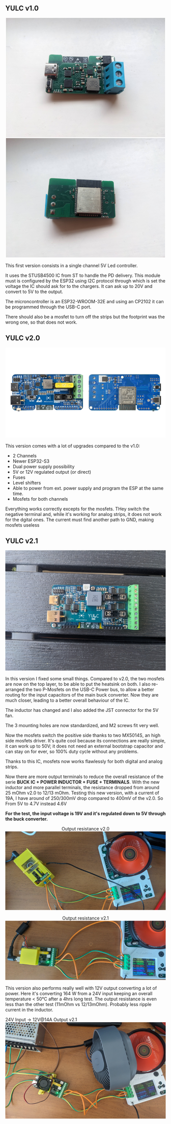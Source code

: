 ## YULC v1.0
<center>
<p>
<img src="https://github.com/ale1800/YULC/blob/main/images/v1.0/front_v1.0.jpg" alt="accessibility text" width="500">
<img src="https://github.com/ale1800/YULC/blob/main/images/v1.0/back_v1.0.jpg" alt="accessibility text" width="500">
</p>
</center>
This first version consists in a single channel 5V Led controller.

It uses the STUSB4500 IC from ST to handle the PD delivery. This module must is configured by the ESP32 using I2C protocol through which is set the voltage the IC should ask for to the chargers.
It can ask up to 20V and convert to 5V to the output.

The microncontroller is an ESP32-WROOM-32E and using an CP2102 it can be programmed through the USB-C port.

There should also be a mosfet to turn off the strips but the footprint was the wrong one, so that does not work.

## YULC v2.0
<center>
  <p>
    <img src="https://github.com/ale1800/YULC/blob/main/images/White-bg-images/yulc-front-back-01.jpeg" >
  </p>
</center>
This version comes with a lot of upgrades compared to the v1.0:

- 2 Channels
- Newer ESP32-S3
- Dual power supply possibility
- 5V or 12V regulated output (or direct)
- Fuses
- Level shifters
- Able to power from ext. power supply and program the ESP at the same time.
- Mosfets for both channels

Everything works correctly excepts for the mosfets. THey switch the negative terminal and, while it's working for analog strips, it does not work for the dgital ones. The current must find another path to GND, making mosfets useless

## YULC v2.1
<center>
  <p>
    <img src="https://github.com/ale1800/YULC/blob/main/images/v2.1/front-2.jpg" width="700">
  </p>
</center>

In this version I fixed some small things. Compared to v2.0, the two mosfets are now on the top layer, to be able to put the heatsink on both. I also re-arranged the two P-Mosfets on the USB-C Power bus, to allow a better routing for the input capacitors of the main buck converter. Now they are much closer, leading to a better overall behaviour of the IC.

The inductor has changed and I also added the JST connector for the 5V fan.

The 3 mounting holes are now standardized, and M2 screws fit very well.

Now the mosfets switch the positive side thanks to two MX5014S, an high side mosfets driver. It's quite cool because its connections are really simple, it can work up to 50V; it does not need an external bootstrap capacitor and can stay on for ever, so 100% duty cycle without any problems.

Thanks to this IC, mosfets now works flawlessly for both digital and analog strips.


Now there are more output terminals to reduce the overall resistance of the serie **BUCK IC + POWER INDUCTOR + FUSE + TERMINALS**. With the new inductor and more parallel terminals, the resistance dropped from around 25 mOhm v2.0 to 12/13 mOhm. Testing this new version, with a current of 19A, I have around of 250/300mV drop compared to 400mV of the v2.0. So From 5V to 4.7V instead 4.6V

**For the test, the input voltage is 19V and it's regulated down to 5V through the buck converter.**
<center>
  <p>
    <figcaption>Output resistance v2.0</figcaption>
    <img src="https://github.com/ale1800/YULC/blob/main/images/tests/test_v2.0.jpg" >
  </p>
</center>
<center>
  <p>
    <figcaption>Output resistance v2.1</figcaption>
    <img src="https://github.com/ale1800/YULC/blob/main/images/tests/test_v2.1.jpg" >
  </p>
</center>

This version also performs really well with 12V output converting a lot of power. Here it's converting 164 W from a 24V input keeping an overall temperature < 50°C after a 4hrs long test. The output resistance is even less than the other test (11mOhm vs 12/13mOhm). Probably less ripple current in the inductor.


<p>
    <figcaption>24V Input -> 12V@14A Output v2.1</figcaption>
    <img src="https://github.com/ale1800/YULC/blob/main/images/tests/12V_test.jpg">
</p>

